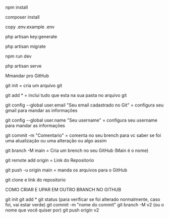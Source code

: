 npm install

composer install

copy .env.example .env

php artisan key:generate

php artisan migrate

npm run dev

php artisan serve

Mmandar pro GitHub

git init = cria um arquivo git

git add * = inclui tudo que esta na sua pasta no arquivo git

git config --global user.email "Seu email cadastrado no Git" = configura seu gmail para mandar as informações

git config --global user.name "Seu username" = configura seu username para mandar as informações

git commit -m "Comentario" = comenta no seu brench para vc saber se foi uma atualização ou uma alteração ou algo assim

git branch -M main = Cria um brench no seu GitHub (Main é o nome)

git remote add origin = Link do Repositorio

git push -u origin main = manda os arquivos para o GitHub

git clone e link do repositorio

COMO CRIAR E UPAR EM OUTRO BRANCH NO GITHUB

git init git add * git status (para verificar se foi alterado normalmente, caso foi, vai estar verde) git commit -m "nome do commit" git branch -M v2 (ou o nome que você quiser por) git push origin v2
